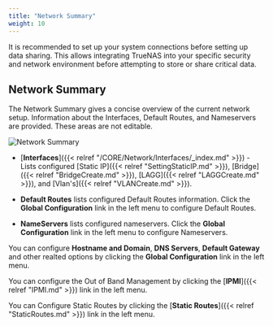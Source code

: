 ```yaml
---
title: "Network Summary"
weight: 10
---
```


It is recommended to set up your system connections before setting up data sharing.
This allows integrating TrueNAS into your specific security and network environment before attempting to store or share critical data.

## Network Summary
The Network Summary gives a concise overview of the current network setup. Information about the Interfaces, Default Routes, and Nameservers are provided.
These areas are not editable.

![**Network Summary**](/images/CORE/12.0/NetworkSummary.png "Network Summary")


* [**Interfaces**]({{< relref "/CORE/Network/Interfaces/_index.md" >}}) - Lists configured [Static IP]({{< relref "SettingStaticIP.md" >}}), [Bridge]({{< relref "BridgeCreate.md" >}}), [LAGG]({{< relref "LAGGCreate.md" >}}), and [Vlan's]({{< relref "VLANCreate.md" >}}).

* **Default Routes** lists configured Default Routes information. Click the **Global Configuration** link in the left menu to configure Default Routes.

* **NameServers** lists configured nameservers. Click the **Global Configuration** link in the left menu to configure Nameservers.


You can configure **Hostname and Domain**, **DNS Servers**, **Default Gateway** and other realted options by clicking the **Global Configuration** link in the left menu.

You can configure the Out of Band Management by clicking the [**IPMI**]({{< relref "IPMI.md" >}}) link in the left menu.

You can Configure Static Routes by clicking the [**Static Routes**]({{< relref "StaticRoutes.md" >}}) link in the left menu.
